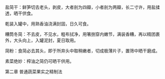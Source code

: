 盐简干：鲜笋切去老头，剥皮，大者剖为四瓣，小者剖为两瓣，长二寸许，用盐揉透，晒干供食。

乾装入罐中，用熟香油浇满封固，日久可食。

糟筒冬简：不去皮，不见水，粗布拭净，用箸捌穿内嫩节，满装香糟，再以精团裹外，大头向上，入罐泥封，夏日取用。

简粉：食简必去其头，即于所弃头中取稍嫩者，切成极薄片子，置筛中晒干磨成。

素菜绝妙：榨油之简仍可晒干供用。

第二章 普通蔬菜果实之精制法